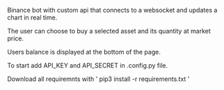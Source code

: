 Binance bot with custom api that connects to a websocket and updates a chart in real time.

The user can choose to buy a selected asset and its quantity at market price.

Users balance is displayed at the bottom of the page.

To start add API_KEY and API_SECRET in .config.py file.

Download all requiremnts with 
'
pip3 install -r requirements.txt
'


